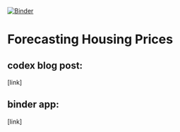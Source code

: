 [![Binder](https://mybinder.org/badge_logo.svg)](https://mybinder.org/v2/gh/mikekeith52/housing_prices/HEAD?filepath=housing_prices.ipynb)

# Forecasting Housing Prices

## codex blog post:
[link]

## binder app:
[link]